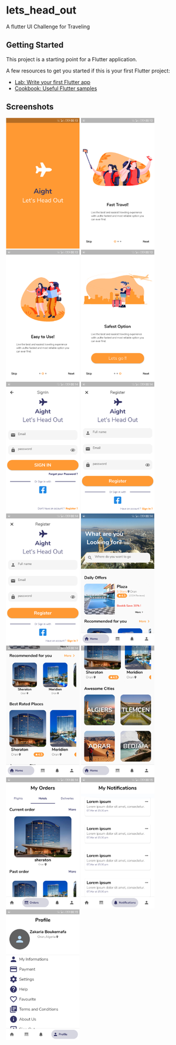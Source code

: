# lets_head_out

A flutter UI Challenge for Traveling

## Getting Started

This project is a starting point for a Flutter application.

A few resources to get you started if this is your first Flutter project:

- [Lab: Write your first Flutter app](https://flutter.dev/docs/get-started/codelab)
- [Cookbook: Useful Flutter samples](https://flutter.dev/docs/cookbook)


## Screenshots


<p float="left">
  <img src="/screenshots/Screenshot_20200309-001321.png" width="200" />
  <img src="/screenshots/Screenshot_20200309-001328.png" width="200" /> 
  <img src="/screenshots/Screenshot_20200309-001340.png" width="200" />
   <img src="/screenshots/Screenshot_20200309-001347.png" width="200" />
   <img src="/screenshots/Screenshot_20200309-001404.png" width="200" />
   <img src="/screenshots/Screenshot_20200309-001409.png" width="200" />
     <img src="/screenshots/Screenshot_20200309-001409.png" width="200" />

   <img src="/screenshots/Screenshot_20200309-001419.png" width="200" />

   <img src="/screenshots/Screenshot_20200309-001443.png" width="200" />

   <img src="/screenshots/Screenshot_20200309-001448.png" width="200" />

   <img src="/screenshots/Screenshot_20200309-001457.png" width="200" />
   <img src="/screenshots/Screenshot_20200309-001505.png" width="200" />
      <img src="/screenshots/Screenshot_20200309-001511.png" width="200" />


</p>
